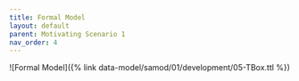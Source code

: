 ```yaml
---
title: Formal Model
layout: default
parent: Motivating Scenario 1
nav_order: 4
---
```


![Formal Model]({% link data-model/samod/01/development/05-TBox.ttl %})
